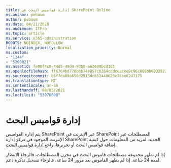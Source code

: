 ```yaml
---
title: إدارة قواميس البحث في SharePoint Online
ms.author: pebaum
author: pebaum
ms.date: 04/21/2020
ms.audience: ITPro
ms.topic: article
ms.service: o365-administration
ROBOTS: NOINDEX, NOFOLLOW
localization_priority: Normal
ms.custom:
- "1244"
- "5200021"
ms.assetid: fe00f4c0-44d5-49d4-9db0-a62698bcd1d1
ms.openlocfilehash: ff6764bd770bbb74e857c6264cddceecee9c96c888bb983292398522f5e90a5c
ms.sourcegitcommit: b5f7da89a650d2915dc652449623c78be6247175
ms.translationtype: MT
ms.contentlocale: ar-SA
ms.lasthandoff: 08/05/2021
ms.locfileid: "53976600"
---
```

# <a name="manage-search-dictionaries"></a>إدارة قواميس البحث

يتم إدارة القواميس SharePoint عبر الإنترنت في SharePoint المصطلحات عبر الإنترنت الموجود في مركز إدارة SharePoint الجديد. لمزيد من المعلومات حول كيفية إضافة قواميس البحث أو تحريرها، راجع [إدارة قواميس البحث](https://go.microsoft.com/fwlink/?linkid=2044669&amp;clcid=0x409).
  
إذا لم تظهر مجموعة مصطلحات قاموس البحث في مخزن المصطلحات، فالرجاء الانتظار لمدة 24 ساعة. إذا لم يظهر القاموس بعد مرور 24 ساعة، فالرجاء تسجيل تذكرة دعم.
  